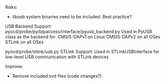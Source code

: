 


Risks:

- libusb system binaries need to be included. Best practice?

USB Backend Support:
pyocd/probe/pydapaccess/interface/pyusb_backend.py
Used in PyUSB class as the backend for:
CMSIS-DAPv1 on Linux
CMSIS-DAPv2 on all OSes
STLink on all OSes

pyocd/probe/stlink/usb.py
STLink Support:
Used in STLinkUSBInterface for low-level USB communication with STLink devices


Improve:

- Remove included svd files (code changes?)



